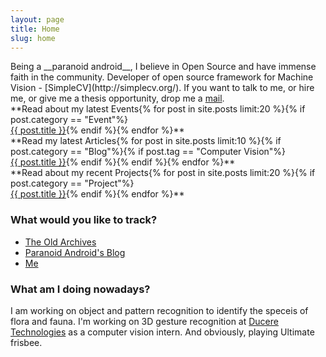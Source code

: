 ```yaml
---
layout: page
title: Home
slug: home
---
```

<section class="g one-whole info-on-me text-cols--1 portable-text-cols--1 landmark" markdown="1">
Being a __paranoid android__, I believe in Open Source and have immense faith in the community. Developer of open source framework for Machine Vision - [SimpleCV](http://simplecv.org/).
If you want to talk to me, or hire me, or give me a thesis opportunity, drop me a <a href="mailto:jayrambhia777@gmail.com">mail</a>.

</section>

<section class="g one-half portable-one-whole" markdown="1">
**Read about my latest Events{% for post in site.posts limit:20 %}{% if post.category == "Event"%}<br> <a href="{{ post.url }}">{{ post.title }}</a>{% endif %}{% endfor %}**
</section>
<section class="g one-half portable-one-whole" markdown="1">
**Read my latest Articles{% for post in site.posts limit:10 %}{% if post.category == "Blog"%}{% if post.tag == "Computer Vision"%}<br> <a href="{{ post.url }}">{{ post.title }}</a>{% endif %}{% endif %}{% endfor %}**
</section>
<section class="g one-half portable-one-whole" markdown="1">
**Read about my recent Projects{% for post in site.posts limit:20 %}{% if post.category == "Project"%}<br> <a href="{{ post.url }}">{{ post.title }}</a>{% endif %}{% endfor %}**
</section>

<section class="g one-half portable-one-whole links">
	<h3>What would you like to track?</h3>
	<ul class="block-list">
		<li><a href="/archive" class="block-list__link">The Old Archives</a></li>
		<li><a href="/Blog/" class="block-list__link">Paranoid Android's Blog</a></li>
		<li><a href="/Me" class="block-list__link">Me</a></li>
	</ul>
</section>

<section class="g one-whole info-on-me text-cols--1 portable-text-cols--1 landmark">
	<h3>What am I doing nowadays?</h3>
	<p>I am working on object and pattern recognition to identify the speceis of flora and fauna. I'm working on 3D gesture recognition at <a href="http://duceretech.com/">Ducere Technologies</a> as a computer vision intern. And obviously, playing Ultimate frisbee.</p>
</section>
